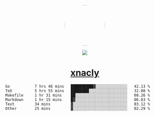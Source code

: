 <p align="center">
  <img style="border-radius: 100px" width="128" height="128" src="https://avatars.githubusercontent.com/u/47723417?v=4"/>
</p>
<p align="center">
  <img src="https://komarev.com/ghpvc/?username=xnacly&&style=flat-square"/>
</p>

<h1 align="center"><a href="https://xnacly.me"> xnacly</a> </h1>

<!--START_SECTION:waka-->

```text
Go           7 hrs 46 mins   ██████████▓░░░░░░░░░░░░░░   42.13 %
TeX          5 hrs 55 mins   ████████░░░░░░░░░░░░░░░░░   32.08 %
Makefile     1 hr 31 mins    ██░░░░░░░░░░░░░░░░░░░░░░░   08.26 %
Markdown     1 hr 15 mins    █▓░░░░░░░░░░░░░░░░░░░░░░░   06.83 %
Text         34 mins         ▓░░░░░░░░░░░░░░░░░░░░░░░░   03.12 %
Other        25 mins         ▓░░░░░░░░░░░░░░░░░░░░░░░░   02.29 %
```

<!--END_SECTION:waka-->
